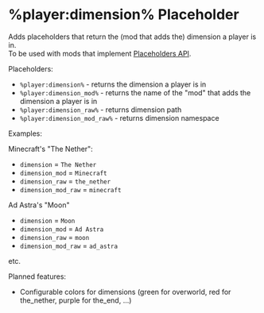 # %player:dimension% Placeholder

Adds placeholders that return the (mod that adds the) dimension a player is in.  
To be used with mods that implement [Placeholders API](https://placeholders.pb4.eu).

Placeholders:
- `%player:dimension%` - returns the dimension a player is in
- `%player:dimension_mod%` - returns the name of the "mod" that adds the dimension a player is in
- `%player:dimension_raw%` - returns dimension path
- `%player:dimension_mod_raw%` - returns dimension namespace

Examples:

Minecraft's "The Nether":
- `dimension` = `The Nether`
- `dimension_mod` = `Minecraft`
- `dimension_raw` = `the_nether`
- `dimension_mod_raw` = `minecraft`

Ad Astra's "Moon"
- `dimension` = `Moon`
- `dimension_mod` = `Ad Astra`
- `dimension_raw` = `moon`
- `dimension_mod_raw` = `ad_astra`

etc.

Planned features:
- Configurable colors for dimensions (green for overworld, red for the_nether, purple for the_end, ...)
